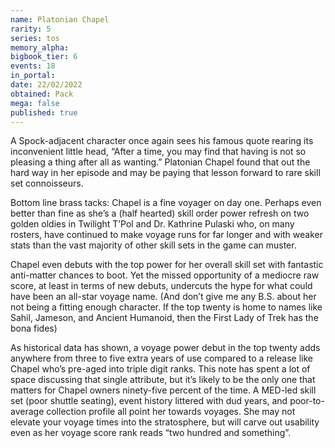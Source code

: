 ```yaml
---
name: Platonian Chapel
rarity: 5
series: tos
memory_alpha:
bigbook_tier: 6
events: 18
in_portal:
date: 22/02/2022
obtained: Pack
mega: false
published: true
---
```


A Spock-adjacent character once again sees his famous quote rearing its inconvenient little head, “After a time, you may find that having is not so pleasing a thing after all as wanting.” Platonian Chapel found that out the hard way in her episode and may be paying that lesson forward to rare skill set connoisseurs.

Bottom line brass tacks: Chapel is a fine voyager on day one. Perhaps even better than fine as she’s a (half hearted) skill order power refresh on two golden oldies in Twilight T’Pol and Dr. Kathrine Pulaski who, on many rosters, have continued to make voyage runs for far longer and with weaker stats than the vast majority of other skill sets in the game can muster.

Chapel even debuts with the top power for her overall skill set with fantastic anti-matter chances to boot. Yet the missed opportunity of a mediocre raw score, at least in terms of new debuts, undercuts the hype for what could have been an all-star voyage name. (And don’t give me any B.S. about her not being a fitting enough character. If the top twenty is home to names like Sahil, Jameson, and Ancient Humanoid, then the First Lady of Trek has the bona fides)

As historical data has shown, a voyage power debut in the top twenty adds anywhere from three to five extra years of use compared to a release like Chapel who’s pre-aged into triple digit ranks. This note has spent a lot of space discussing that single attribute, but it’s likely to be the only one that matters for Chapel owners ninety-five percent of the time. A MED-led skill set (poor shuttle seating), event history littered with dud years, and poor-to-average collection profile all point her towards voyages. She may not elevate your voyage times into the stratosphere, but will carve out usability even as her voyage score rank reads “two hundred and something”.

